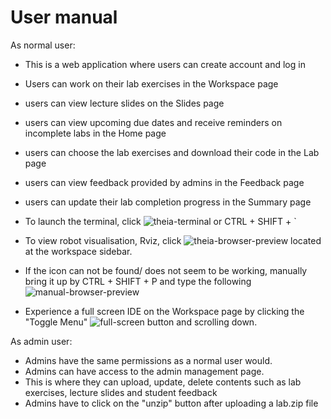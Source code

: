 # User manual 

As normal user:

* This is a web application where users can create account and log in
* Users can work on their lab exercises in the Workspace page
* users can view lecture slides on the Slides page
* users can view upcoming due dates and receive reminders on incomplete labs in the Home page
* users can choose the lab exercises and download their code in the Lab page
* users can view feedback provided by admins in the Feedback page
* users can update their lab completion progress in the Summary page

* To launch the terminal, click ![theia-terminal](/home/nicholas/Documents/robotics-web-app/src/django_project/static/images/terminal.png) or CTRL + SHIFT + `
* To view robot visualisation, Rviz, click ![theia-browser-preview](/home/nicholas/Documents/robotics-web-app/src/django_project/static/images/browser-preview-icon.png) located at the workspace sidebar.
* If the icon can not be found/ does not seem to be working, manually bring it up by CTRL + SHIFT + P and type the following ![manual-browser-preview](/home/nicholas/Documents/robotics-web-app/src/django_project/static/images/manual-browser-preview.png)
* Experience a full screen IDE on the Workspace page by clicking the "Toggle Menu"  ![full-screen](/home/nicholas/Documents/robotics-web-app/src/django_project/static/images/toggle-menu.png) button and scrolling down.

As admin user:

* Admins have the same permissions as a normal user would.
* Admins can have access to the admin management page. 
* This is where they can upload, update, delete contents such as lab exercises, lecture slides and student feedback
* Admins have to click on the "unzip" button after uploading a lab.zip file
